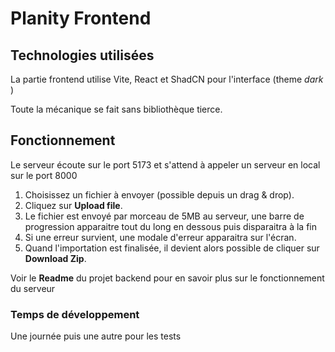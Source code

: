 # Planity Frontend

## Technologies utilisées

La partie frontend utilise Vite, React et ShadCN pour l'interface (theme _dark_ )

Toute la mécanique se fait sans bibliothèque tierce.

## Fonctionnement

Le serveur écoute sur le port 5173 et s'attend à appeler un serveur en local sur le port 8000

1. Choisissez un fichier à envoyer (possible depuis un drag & drop).
2. Cliquez sur **Upload file**.
3. Le fichier est envoyé par morceau de 5MB au serveur, une barre de progression apparaitre tout du long en dessous puis disparaitra à la fin
4. Si une erreur survient, une modale d'erreur apparaitra sur l'écran.
5. Quand l'importation est finalisée, il devient alors possible de cliquer sur **Download Zip**. 

Voir le **Readme** du projet backend pour en savoir plus sur le fonctionnement du serveur

### Temps de développement

Une journée puis une autre pour les tests